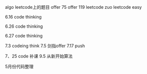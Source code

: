 
algo
leetcode上的题目 offer 75 offer 119 leetcode zuo leetcode easy

6.16 code thinking

6.26 code thinking

6.27 code thinking

7.3 codeing think 7.5 剑指offer 7.17 push

7、25 code 补课 9.5 从新开始算法

5月份代码整理
